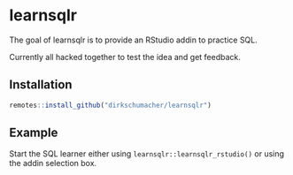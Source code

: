 # learnsqlr

<!-- badges: start -->
<!-- badges: end -->

The goal of learnsqlr is to provide an RStudio addin to practice SQL.

Currently all hacked together to test the idea and get feedback.

## Installation

``` r
remotes::install_github("dirkschumacher/learnsqlr")
```

## Example

Start the SQL learner either using `learnsqlr::learnsqlr_rstudio()` or using
the addin selection box.
